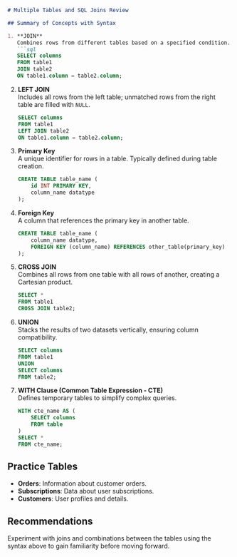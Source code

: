 ```markdown
# Multiple Tables and SQL Joins Review  

## Summary of Concepts with Syntax  

1. **JOIN**  
   Combines rows from different tables based on a specified condition.  
   ```sql
   SELECT columns
   FROM table1
   JOIN table2
   ON table1.column = table2.column;
   ```

2. **LEFT JOIN**  
   Includes all rows from the left table; unmatched rows from the right table are filled with `NULL`.  
   ```sql
   SELECT columns
   FROM table1
   LEFT JOIN table2
   ON table1.column = table2.column;
   ```

3. **Primary Key**  
   A unique identifier for rows in a table. Typically defined during table creation.  
   ```sql
   CREATE TABLE table_name (
       id INT PRIMARY KEY,
       column_name datatype
   );
   ```

4. **Foreign Key**  
   A column that references the primary key in another table.  
   ```sql
   CREATE TABLE table_name (
       column_name datatype,
       FOREIGN KEY (column_name) REFERENCES other_table(primary_key)
   );
   ```

5. **CROSS JOIN**  
   Combines all rows from one table with all rows of another, creating a Cartesian product.  
   ```sql
   SELECT *
   FROM table1
   CROSS JOIN table2;
   ```

6. **UNION**  
   Stacks the results of two datasets vertically, ensuring column compatibility.  
   ```sql
   SELECT columns
   FROM table1
   UNION
   SELECT columns
   FROM table2;
   ```

7. **WITH Clause (Common Table Expression - CTE)**  
   Defines temporary tables to simplify complex queries.  
   ```sql
   WITH cte_name AS (
       SELECT columns
       FROM table
   )
   SELECT *
   FROM cte_name;
   ```

## Practice Tables  
- **Orders**: Information about customer orders.  
- **Subscriptions**: Data about user subscriptions.  
- **Customers**: User profiles and details.  

## Recommendations  
Experiment with joins and combinations between the tables using the syntax above to gain familiarity before moving forward.  
```